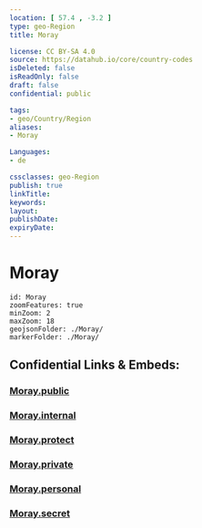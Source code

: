 ```yaml
---
location: [ 57.4 , -3.2 ] 
type: geo-Region
title: Moray

license: CC BY-SA 4.0
source: https://datahub.io/core/country-codes
isDeleted: false
isReadOnly: false
draft: false
confidential: public

tags:
- geo/Country/Region
aliases:
- Moray

Languages:
- de

cssclasses: geo-Region
publish: true
linkTitle: 
keywords: 
layout: 
publishDate: 
expiryDate: 
---
```


# Moray

```leaflet
id: Moray
zoomFeatures: true 
minZoom: 2 
maxZoom: 18
geojsonFolder: ./Moray/
markerFolder: ./Moray/
```


## Confidential Links & Embeds: 

### [Moray.public](/_public/\Earth\Continent\Europe\Europe~North\UK\Scotland\counties~ScotlandMoray.public.md) 

### [Moray.internal](/_internal/\Earth\Continent\Europe\Europe~North\UK\Scotland\counties~ScotlandMoray.internal.md) 

### [Moray.protect](/_protect/\Earth\Continent\Europe\Europe~North\UK\Scotland\counties~ScotlandMoray.protect.md) 

### [Moray.private](/_private/\Earth\Continent\Europe\Europe~North\UK\Scotland\counties~ScotlandMoray.private.md) 

### [Moray.personal](/_personal/\Earth\Continent\Europe\Europe~North\UK\Scotland\counties~ScotlandMoray.personal.md) 

### [Moray.secret](/_secret/\Earth\Continent\Europe\Europe~North\UK\Scotland\counties~ScotlandMoray.secret.md)

